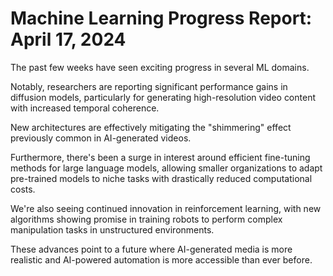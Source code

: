 # Machine Learning Progress Report: April 17, 2024

The past few weeks have seen exciting progress in several ML domains.

Notably, researchers are reporting significant performance gains in diffusion models, particularly for generating high-resolution video content with increased temporal coherence.

New architectures are effectively mitigating the "shimmering" effect previously common in AI-generated videos.

Furthermore, there's been a surge in interest around efficient fine-tuning methods for large language models, allowing smaller organizations to adapt pre-trained models to niche tasks with drastically reduced computational costs.

We're also seeing continued innovation in reinforcement learning, with new algorithms showing promise in training robots to perform complex manipulation tasks in unstructured environments.

These advances point to a future where AI-generated media is more realistic and AI-powered automation is more accessible than ever before.
